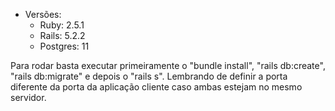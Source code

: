 - Versões:
  - Ruby: 2.5.1
  - Rails: 5.2.2
  - Postgres: 11
  
Para rodar basta executar primeiramente o "bundle install", "rails db:create", "rails db:migrate" e depois o "rails s". Lembrando de definir a porta diferente da porta da aplicação cliente caso ambas estejam no mesmo servidor.
